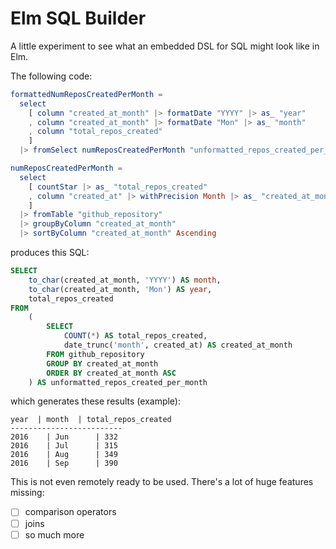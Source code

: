 # Elm SQL Builder
A little experiment to see what an embedded DSL for SQL might look like in Elm.

The following code:

```elm
formattedNumReposCreatedPerMonth =
  select
    [ column "created_at_month" |> formatDate "YYYY" |> as_ "year"
    , column "created_at_month" |> formatDate "Mon" |> as_ "month"
    , column "total_repos_created"
    ]
  |> fromSelect numReposCreatedPerMonth "unformatted_repos_created_per_month"

numReposCreatedPerMonth =
  select
    [ countStar |> as_ "total_repos_created"
    , column "created_at" |> withPrecision Month |> as_ "created_at_month"
    ]
  |> fromTable "github_repository"
  |> groupByColumn "created_at_month"
  |> sortByColumn "created_at_month" Ascending
```

produces this SQL:

```sql
SELECT
    to_char(created_at_month, 'YYYY') AS month,
    to_char(created_at_month, 'Mon') AS year,
    total_repos_created
FROM
    (
        SELECT
            COUNT(*) AS total_repos_created,
            date_trunc('month', created_at) AS created_at_month
        FROM github_repository
        GROUP BY created_at_month
        ORDER BY created_at_month ASC
    ) AS unformatted_repos_created_per_month
```

which generates these results (example):

```
year  | month  | total_repos_created
-------------------------
2016	| Jun	   | 332
2016	| Jul	   | 315
2016	| Aug	   | 349
2016	| Sep	   | 390
```

This is not even remotely ready to be used. There's a lot of huge features missing:

- [ ] comparison operators
- [ ] joins
- [ ] so much more
